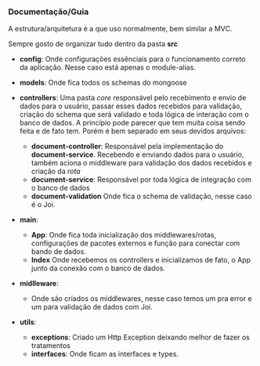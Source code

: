 ### Documentação/Guia

A estrutura/arquitetura é a que uso normalmente, bem similar a MVC.

Sempre gosto de organizar tudo dentro da pasta **src**

* **config**:
Onde configurações essênciais para o funcionamento correto da aplicação. Nesse caso está apenas o module-alias.

* **models**: 
Onde fica todos os schemas do mongoose

* **controllers**:
Uma pasta *core* responsável pelo recebimento e envio de dados para o usuário, passar esses dados recebidos para validação, criação do schema que será validado e toda lógica de interação com o banco de dados.
A princípio pode parecer que tem muita coisa sendo feita e de fato tem. 
Porém é bem separado em seus devidos arquivos:
  - **document-controller**: Responsável pela implementação do **document-service**. Recebendo e enviando dados para o usuário, também aciona o middleware para validação dos dados recebidos e criação da *rota*
  -  **document-service**: Responsável por toda lógica de integração com o banco de dados
  -  **document-validation** Onde fica o schema de validação, nesse caso é o Joi.


* **main**:
  - **App**: Onde fica toda inicialização dos middlewares/rotas, configurações de pacotes externos e função para conectar com bando de dados.
  - **Index** Onde recebemos os controllers e inicializamos de fato, o App junto da conexão com o banco de dados.

* **midlleware**:

  - Onde são criados os middlewares, nesse caso temos um pra error e um para validação de dados com Joi.

* **utils**:
  
  - **exceptions**: Criado um Http Exception deixando melhor de fazer os tratamentos
  - **interfaces**: Onde ficam as interfaces e types.
